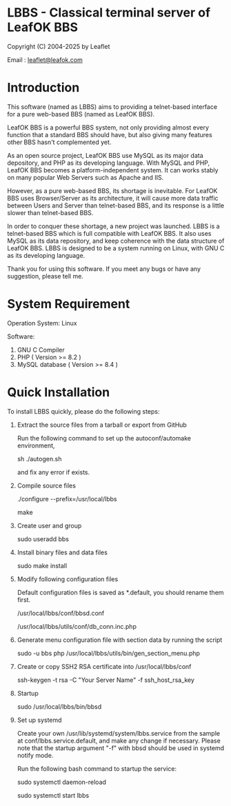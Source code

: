 # LBBS - Classical terminal server of LeafOK BBS

Copyright (C) 2004-2025 by Leaflet

Email : leaflet@leafok.com


Introduction
=================
This software (named as LBBS) aims to providing a telnet-based interface for a pure web-based BBS (named as LeafOK BBS).

LeafOK BBS is a powerful BBS system, not only providing almost every function that a standard BBS should have, but also giving many features other BBS hasn't complemented yet.

As an open source project, LeafOK BBS use MySQL as its major data depository, and PHP as its developing language. With MySQL and PHP, LeafOK BBS becomes a platform-independent system. It can works stably on many popular Web Servers such as Apache and IIS.

However, as a pure web-based BBS, its shortage is inevitable. For LeafOK BBS uses Browser/Server as its architecture, it will cause more data traffic between Users and Server than telnet-based BBS, and its response is a little slower than telnet-based BBS.

In order to conquer these shortage, a new project was launched. LBBS is a telnet-based BBS which is full compatible with LeafOK BBS. It also uses MySQL as its data repository, and keep coherence with the data structure of LeafOK BBS. LBBS is designed to be a system running on Linux, with GNU C as its developing language.

Thank you for using this software. If you meet any bugs or have any suggestion, please tell me.


System Requirement
==================
Operation System: Linux

Software: 
1) GNU C Compiler
2) PHP ( Version >= 8.2 )
3) MySQL database ( Version >= 8.4 )


Quick Installation
==================
To install LBBS quickly, please do the following steps:

1) Extract the source files from a tarball or export from GitHub

   Run the following command to set up the autoconf/automake environment,

   sh ./autogen.sh

   and fix any error if exists.

2) Compile source files

   ./configure --prefix=/usr/local/lbbs

   make

3) Create user and group

   sudo useradd bbs

4) Install binary files and data files

   sudo make install

5) Modify following configuration files

   Default configuration files is saved as *.default, you should rename them first.
   
   /usr/local/lbbs/conf/bbsd.conf
   
   /usr/local/lbbs/utils/conf/db_conn.inc.php

6) Generate menu configuration file with section data by running the script

   sudo -u bbs php /usr/local/lbbs/utils/bin/gen_section_menu.php

7) Create or copy SSH2 RSA certificate into /usr/local/lbbs/conf

   ssh-keygen -t rsa -C "Your Server Name" -f ssh_host_rsa_key

8) Startup

   sudo /usr/local/lbbs/bin/bbsd

9) Set up systemd

   Create your own /usr/lib/systemd/system/lbbs.service from the sample at conf/lbbs.service.default, and make any change if necessary. Please note that the startup argument "-f" with bbsd should be used in systemd notify mode.

   Run the following bash command to startup the service:

   sudo systemctl daemon-reload

   sudo systemctl start lbbs


